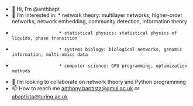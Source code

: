 - 👋 Hi, I’m @anthbapt
- 👀 I’m interested in: * network theory: multilayer networks, higher-order networks, network embedding, community detection, information theory
-                       * statistical physics: statistical physics of liquids, phase transition
-                       * systems biology: biological networks, genomic information, multi-omics data
-                       * computer science: GPU programming, optimization methods
- 💞️ I’m looking to collaborate on network theory and Python programming
- 📫 How to reach me anthony.baptista@qmul.ac.uk or abaptista@turing.ac.uk

<!---
anthbapt/anthbapt is a ✨ special ✨ repository because its `README.md` (this file) appears on your GitHub profile.
You can click the Preview link to take a look at your changes.
--->
